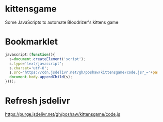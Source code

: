 # kittensgame
Some JavaScripts to automate Bloodrizer's kittens game

# Bookmarklet
```javascript
javascript:(function(){
  s=document.createElement('script');
  s.type='text/javascript';
  s.charset='utf-8';
  s.src='https://cdn.jsdelivr.net/gh/poshaw/kittensgame/code.js?_='+parseInt(Math.random()*99999999);
  document.body.appendChild(s);
})();
```

# Refresh jsdelivr
https://purge.jsdelivr.net/gh/poshaw/kittensgame/code.js
